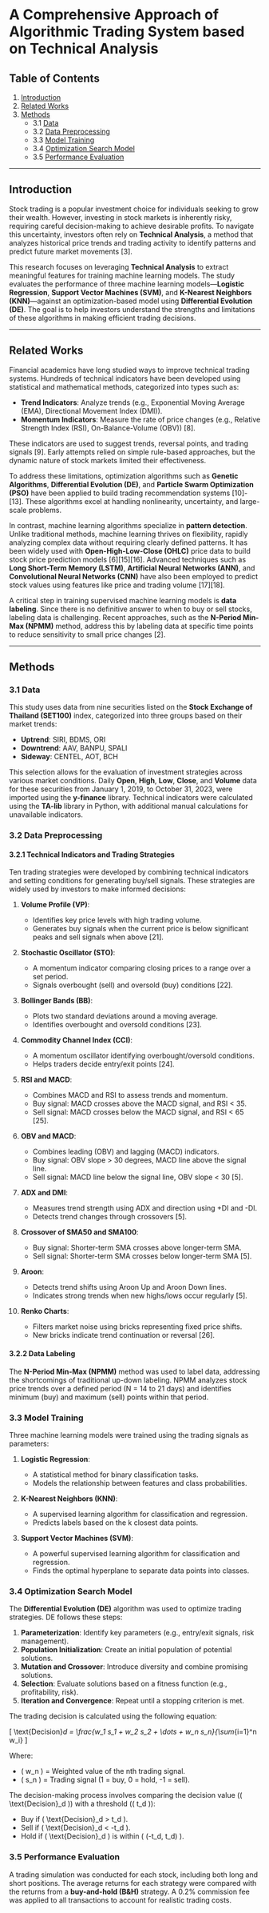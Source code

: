 # A Comprehensive Approach of Algorithmic Trading System based on Technical Analysis

## Table of Contents

1. [Introduction](#introduction)
2. [Related Works](#related-works)
3. [Methods](#methods)
   - 3.1 [Data](#data)
   - 3.2 [Data Preprocessing](#data-preprocessing)
   - 3.3 [Model Training](#model-training)
   - 3.4 [Optimization Search Model](#optimization-search-model)
   - 3.5 [Performance Evaluation](#performance-evaluation)

---

## Introduction

Stock trading is a popular investment choice for individuals seeking to grow their wealth. However, investing in stock markets is inherently risky, requiring careful decision-making to achieve desirable profits. To navigate this uncertainty, investors often rely on **Technical Analysis**, a method that analyzes historical price trends and trading activity to identify patterns and predict future market movements [3].

This research focuses on leveraging **Technical Analysis** to extract meaningful features for training machine learning models. The study evaluates the performance of three machine learning models—**Logistic Regression**, **Support Vector Machines (SVM)**, and **K-Nearest Neighbors (KNN)**—against an optimization-based model using **Differential Evolution (DE)**. The goal is to help investors understand the strengths and limitations of these algorithms in making efficient trading decisions.

---

## Related Works

Financial academics have long studied ways to improve technical trading systems. Hundreds of technical indicators have been developed using statistical and mathematical methods, categorized into types such as:

- **Trend Indicators**: Analyze trends (e.g., Exponential Moving Average (EMA), Directional Movement Index (DMI)).
- **Momentum Indicators**: Measure the rate of price changes (e.g., Relative Strength Index (RSI), On-Balance-Volume (OBV)) [8].

These indicators are used to suggest trends, reversal points, and trading signals [9]. Early attempts relied on simple rule-based approaches, but the dynamic nature of stock markets limited their effectiveness.

To address these limitations, optimization algorithms such as **Genetic Algorithms**, **Differential Evolution (DE)**, and **Particle Swarm Optimization (PSO)** have been applied to build trading recommendation systems [10]-[13]. These algorithms excel at handling nonlinearity, uncertainty, and large-scale problems.

In contrast, machine learning algorithms specialize in **pattern detection**. Unlike traditional methods, machine learning thrives on flexibility, rapidly analyzing complex data without requiring clearly defined patterns. It has been widely used with **Open-High-Low-Close (OHLC)** price data to build stock price prediction models [6][15][16]. Advanced techniques such as **Long Short-Term Memory (LSTM)**, **Artificial Neural Networks (ANN)**, and **Convolutional Neural Networks (CNN)** have also been employed to predict stock values using features like price and trading volume [17][18].

A critical step in training supervised machine learning models is **data labeling**. Since there is no definitive answer to when to buy or sell stocks, labeling data is challenging. Recent approaches, such as the **N-Period Min-Max (NPMM)** method, address this by labeling data at specific time points to reduce sensitivity to small price changes [2].

---

## Methods

### 3.1 Data

This study uses data from nine securities listed on the **Stock Exchange of Thailand (SET100)** index, categorized into three groups based on their market trends:

- **Uptrend**: SIRI, BDMS, ORI
- **Downtrend**: AAV, BANPU, SPALI
- **Sideway**: CENTEL, AOT, BCH

This selection allows for the evaluation of investment strategies across various market conditions. Daily **Open**, **High**, **Low**, **Close**, and **Volume** data for these securities from January 1, 2019, to October 31, 2023, were imported using the **y-finance** library. Technical indicators were calculated using the **TA-lib** library in Python, with additional manual calculations for unavailable indicators.

### 3.2 Data Preprocessing

#### 3.2.1 Technical Indicators and Trading Strategies

Ten trading strategies were developed by combining technical indicators and setting conditions for generating buy/sell signals. These strategies are widely used by investors to make informed decisions:

1. **Volume Profile (VP)**:
   - Identifies key price levels with high trading volume.
   - Generates buy signals when the current price is below significant peaks and sell signals when above [21].

2. **Stochastic Oscillator (STO)**:
   - A momentum indicator comparing closing prices to a range over a set period.
   - Signals overbought (sell) and oversold (buy) conditions [22].

3. **Bollinger Bands (BB)**:
   - Plots two standard deviations around a moving average.
   - Identifies overbought and oversold conditions [23].

4. **Commodity Channel Index (CCI)**:
   - A momentum oscillator identifying overbought/oversold conditions.
   - Helps traders decide entry/exit points [24].

5. **RSI and MACD**:
   - Combines MACD and RSI to assess trends and momentum.
   - Buy signal: MACD crosses above the MACD signal, and RSI < 35.
   - Sell signal: MACD crosses below the MACD signal, and RSI < 65 [25].

6. **OBV and MACD**:
   - Combines leading (OBV) and lagging (MACD) indicators.
   - Buy signal: OBV slope > 30 degrees, MACD line above the signal line.
   - Sell signal: MACD line below the signal line, OBV slope < 30 [5].

7. **ADX and DMI**:
   - Measures trend strength using ADX and direction using +DI and -DI.
   - Detects trend changes through crossovers [5].

8. **Crossover of SMA50 and SMA100**:
   - Buy signal: Shorter-term SMA crosses above longer-term SMA.
   - Sell signal: Shorter-term SMA crosses below longer-term SMA [5].

9. **Aroon**:
   - Detects trend shifts using Aroon Up and Aroon Down lines.
   - Indicates strong trends when new highs/lows occur regularly [5].

10. **Renko Charts**:
    - Filters market noise using bricks representing fixed price shifts.
    - New bricks indicate trend continuation or reversal [26].

#### 3.2.2 Data Labeling

The **N-Period Min-Max (NPMM)** method was used to label data, addressing the shortcomings of traditional up-down labeling. NPMM analyzes stock price trends over a defined period (N = 14 to 21 days) and identifies minimum (buy) and maximum (sell) points within that period.

### 3.3 Model Training

Three machine learning models were trained using the trading signals as parameters:

1. **Logistic Regression**:
   - A statistical method for binary classification tasks.
   - Models the relationship between features and class probabilities.

2. **K-Nearest Neighbors (KNN)**:
   - A supervised learning algorithm for classification and regression.
   - Predicts labels based on the k closest data points.

3. **Support Vector Machines (SVM)**:
   - A powerful supervised learning algorithm for classification and regression.
   - Finds the optimal hyperplane to separate data points into classes.

### 3.4 Optimization Search Model

The **Differential Evolution (DE)** algorithm was used to optimize trading strategies. DE follows these steps:

1. **Parameterization**: Identify key parameters (e.g., entry/exit signals, risk management).
2. **Population Initialization**: Create an initial population of potential solutions.
3. **Mutation and Crossover**: Introduce diversity and combine promising solutions.
4. **Selection**: Evaluate solutions based on a fitness function (e.g., profitability, risk).
5. **Iteration and Convergence**: Repeat until a stopping criterion is met.

The trading decision is calculated using the following equation:

\[
\text{Decision}_d = \frac{w_1 s_1 + w_2 s_2 + \dots + w_n s_n}{\sum_{i=1}^n w_i}
\]

Where:
- \( w_n \) = Weighted value of the nth trading signal.
- \( s_n \) = Trading signal (1 = buy, 0 = hold, -1 = sell).

The decision-making process involves comparing the decision value (\( \text{Decision}_d \)) with a threshold (\( t_d \)):
- Buy if \( \text{Decision}_d > t_d \).
- Sell if \( \text{Decision}_d < -t_d \).
- Hold if \( \text{Decision}_d \) is within \( (-t_d, t_d) \).

### 3.5 Performance Evaluation

A trading simulation was conducted for each stock, including both long and short positions. The average returns for each strategy were compared with the returns from a **buy-and-hold (B&H)** strategy. A 0.2% commission fee was applied to all transactions to account for realistic trading costs.
